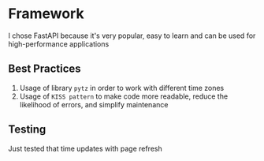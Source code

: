 # Framework

I chose FastAPI because it's very popular, easy to learn and can be used for high-performance applications

## Best Practices

1. Usage of library `pytz` in order to work with different time zones
2. Usage of `KISS pattern` to make code more readable, reduce the likelihood of errors, and simplify maintenance

## Testing

Just tested that time updates with page refresh
